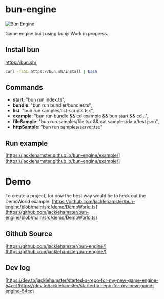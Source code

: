 # bun-engine

![Bun Engine](https://jacklehamster.github.io/bun-engine/icon.png)

Game engine built using bunjs
Work in progress.

## Install bun

https://bun.sh/

```bash
curl -fsSL https://bun.sh/install | bash
```

## Commands

- **start**: "bun run index.ts",
- **bundle**: "bun run bundler/bundler.ts",
- **list**: "bun run samples/list-scripts.tsx",
- **example**: "bun run bundle && cd example && bun start && cd ..",
- **fileSample**: "bun run samples/file.tsx && cat samples/data/test.json",
- **httpSample**: "bun run samples/server.tsx"

## Run example

[https://jacklehamster.github.io/bun-engine/example/](https://jacklehamster.github.io/bun-engine/example/)

# Demo

To create a project, for now the best way would be to heck out the DemoWorld example:
[https://github.com/jacklehamster/bun-engine/blob/main/src/demo/DemoWorld.ts](https://github.com/jacklehamster/bun-engine/blob/main/src/demo/DemoWorld.ts)

## Github Source

[https://github.com/jacklehamster/bun-engine/](https://github.com/jacklehamster/bun-engine/)

## Dev log

[https://dev.to/jacklehamster/started-a-repo-for-my-new-game-engine-54cc](https://dev.to/jacklehamster/started-a-repo-for-my-new-game-engine-54cc)
